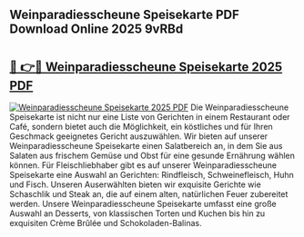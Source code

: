 ## Weinparadiesscheune Speisekarte PDF Download Online 2025 9vRBd

# <h2><a href="http://gc95w4.nevu.top/?p=Weinparadiesscheune+Speisekarte">🔗 👉🔴 Weinparadiesscheune Speisekarte 2025 PDF</a></h2>

[![Weinparadiesscheune Speisekarte 2025 PDF](https://i.imgur.com/dBaPXMq.png)](http://gc95w4.nevu.top/?p=Weinparadiesscheune+Speisekarte)
Die Weinparadiesscheune Speisekarte ist nicht nur eine Liste von Gerichten in einem Restaurant oder Café, sondern bietet auch die Möglichkeit, ein köstliches und für Ihren Geschmack geeignetes Gericht auszuwählen. Wir bieten auf unserer Weinparadiesscheune Speisekarte einen Salatbereich an, in dem Sie aus Salaten aus frischem Gemüse und Obst für eine gesunde Ernährung wählen können. Für Fleischliebhaber gibt es auf unserer Weinparadiesscheune Speisekarte eine Auswahl an Gerichten: Rindfleisch, Schweinefleisch, Huhn und Fisch. Unseren Auserwählten bieten wir exquisite Gerichte wie Schaschlik und Steak an, die auf einem alten, natürlichen Feuer zubereitet werden. Unsere Weinparadiesscheune Speisekarte umfasst eine große Auswahl an Desserts, von klassischen Torten und Kuchen bis hin zu exquisiten Crème Brûlée und Schokoladen-Balinas.
